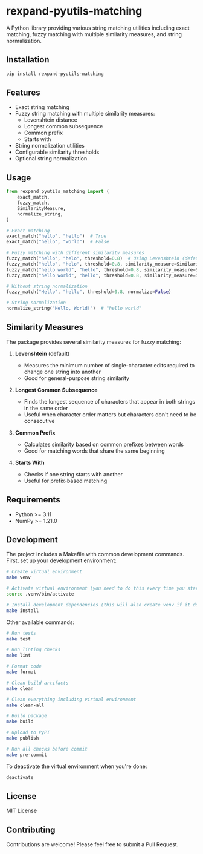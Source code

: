 # rexpand-pyutils-matching

A Python library providing various string matching utilities including exact matching, fuzzy matching with multiple similarity measures, and string normalization.

## Installation

```bash
pip install rexpand-pyutils-matching
```

## Features

- Exact string matching
- Fuzzy string matching with multiple similarity measures:
  - Levenshtein distance
  - Longest common subsequence
  - Common prefix
  - Starts with
- String normalization utilities
- Configurable similarity thresholds
- Optional string normalization

## Usage

```python
from rexpand_pyutils_matching import (
    exact_match,
    fuzzy_match,
    SimilarityMeasure,
    normalize_string,
)

# Exact matching
exact_match("hello", "hello")  # True
exact_match("hello", "world")  # False

# Fuzzy matching with different similarity measures
fuzzy_match("hello", "helo", threshold=0.8)  # Using Levenshtein (default)
fuzzy_match("hello", "helo", threshold=0.8, similarity_measure=SimilarityMeasure.LONGEST_COMMON_SEQUENCE)
fuzzy_match("hello world", "hello", threshold=0.8, similarity_measure=SimilarityMeasure.COMMON_PREFIX)
fuzzy_match("hello world", "hello", threshold=0.8, similarity_measure=SimilarityMeasure.STARTS_WITH)

# Without string normalization
fuzzy_match("Hello", "hello", threshold=0.8, normalize=False)

# String normalization
normalize_string("Hello, World!")  # "hello world"
```

## Similarity Measures

The package provides several similarity measures for fuzzy matching:

1. **Levenshtein** (default)

   - Measures the minimum number of single-character edits required to change one string into another
   - Good for general-purpose string similarity

2. **Longest Common Subsequence**

   - Finds the longest sequence of characters that appear in both strings in the same order
   - Useful when character order matters but characters don't need to be consecutive

3. **Common Prefix**

   - Calculates similarity based on common prefixes between words
   - Good for matching words that share the same beginning

4. **Starts With**
   - Checks if one string starts with another
   - Useful for prefix-based matching

## Requirements

- Python >= 3.11
- NumPy >= 1.21.0

## Development

The project includes a Makefile with common development commands. First, set up your development environment:

```bash
# Create virtual environment
make venv

# Activate virtual environment (you need to do this every time you start a new shell)
source .venv/bin/activate

# Install development dependencies (this will also create venv if it doesn't exist)
make install
```

Other available commands:

```bash
# Run tests
make test

# Run linting checks
make lint

# Format code
make format

# Clean build artifacts
make clean

# Clean everything including virtual environment
make clean-all

# Build package
make build

# Upload to PyPI
make publish

# Run all checks before commit
make pre-commit
```

To deactivate the virtual environment when you're done:

```bash
deactivate
```

## License

MIT License

## Contributing

Contributions are welcome! Please feel free to submit a Pull Request.
